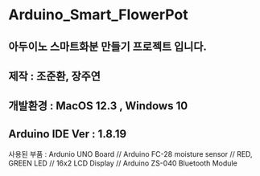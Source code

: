 # Arduino_Smart_FlowerPot
아두이노 스마트화분 만들기 프로젝트 입니다.
-------------------------------------------
제작 : 조준환, 장주연
-------------------------------------------
개발환경 : MacOS 12.3 , Windows 10
-------------------------------------------
Arduino IDE Ver : 1.8.19
-------------------------------------------

사용된 부품 : Ardunio UNO Board // Arduino FC-28 moisture sensor // RED, GREEN LED // 16x2 LCD Display 
// Arduino ZS-040 Bluetooth Module


